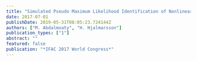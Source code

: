 ```yaml
---
title: "Simulated Pseudo Maximum Likelihood Identification of Nonlinear Models"
date: 2017-07-01
publishDate: 2019-05-31T08:05:23.724144Z
authors: ["M. Abdalmoaty", "H. Hjalmarsson"]
publication_types: ["1"]
abstract: ""
featured: false
publication: "*IFAC 2017 World Congress*"
---
```


